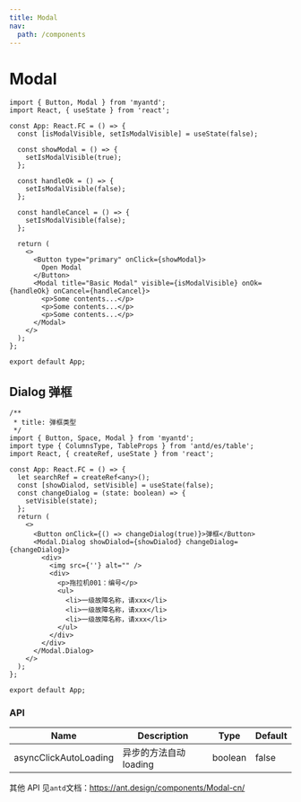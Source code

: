 ```yaml
---
title: Modal
nav:
  path: /components
---
```


# Modal

```tsx
import { Button, Modal } from 'myantd';
import React, { useState } from 'react';

const App: React.FC = () => {
  const [isModalVisible, setIsModalVisible] = useState(false);

  const showModal = () => {
    setIsModalVisible(true);
  };

  const handleOk = () => {
    setIsModalVisible(false);
  };

  const handleCancel = () => {
    setIsModalVisible(false);
  };

  return (
    <>
      <Button type="primary" onClick={showModal}>
        Open Modal
      </Button>
      <Modal title="Basic Modal" visible={isModalVisible} onOk={handleOk} onCancel={handleCancel}>
        <p>Some contents...</p>
        <p>Some contents...</p>
        <p>Some contents...</p>
      </Modal>
    </>
  );
};

export default App;
```

## Dialog 弹框

```tsx
/**
 * title: 弹框类型
 */
import { Button, Space, Modal } from 'myantd';
import type { ColumnsType, TableProps } from 'antd/es/table';
import React, { createRef, useState } from 'react';

const App: React.FC = () => {
  let searchRef = createRef<any>();
  const [showDialod, setVisible] = useState(false);
  const changeDialog = (state: boolean) => {
    setVisible(state);
  };
  return (
    <>
      <Button onClick={() => changeDialog(true)}>弹框</Button>
      <Modal.Dialog showDialod={showDialod} changeDialog={changeDialog}>
        <div>
          <img src={''} alt="" />
          <div>
            <p>拖拉机001：编号</p>
            <ul>
              <li>一级故障名称，请xxx</li>
              <li>一级故障名称，请xxx</li>
              <li>一级故障名称，请xxx</li>
            </ul>
          </div>
        </div>
      </Modal.Dialog>
    </>
  );
};

export default App;
```

### API

| Name                  | Description            | Type    | Default |
| --------------------- | ---------------------- | ------- | ------- |
| asyncClickAutoLoading | 异步的方法自动 loading | boolean | false   |

其他 API 见`antd`文档：https://ant.design/components/Modal-cn/
